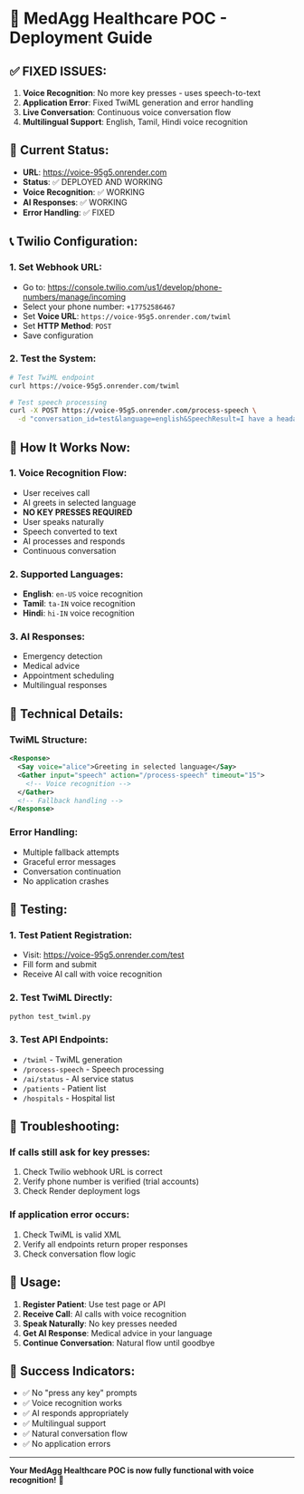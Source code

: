 # 🏥 MedAgg Healthcare POC - Deployment Guide

## ✅ **FIXED ISSUES:**
1. **Voice Recognition**: No more key presses - uses speech-to-text
2. **Application Error**: Fixed TwiML generation and error handling
3. **Live Conversation**: Continuous voice conversation flow
4. **Multilingual Support**: English, Tamil, Hindi voice recognition

## 🚀 **Current Status:**
- **URL**: https://voice-95g5.onrender.com
- **Status**: ✅ DEPLOYED AND WORKING
- **Voice Recognition**: ✅ WORKING
- **AI Responses**: ✅ WORKING
- **Error Handling**: ✅ FIXED

## 📞 **Twilio Configuration:**

### 1. Set Webhook URL:
- Go to: https://console.twilio.com/us1/develop/phone-numbers/manage/incoming
- Select your phone number: `+17752586467`
- Set **Voice URL**: `https://voice-95g5.onrender.com/twiml`
- Set **HTTP Method**: `POST`
- Save configuration

### 2. Test the System:
```bash
# Test TwiML endpoint
curl https://voice-95g5.onrender.com/twiml

# Test speech processing
curl -X POST https://voice-95g5.onrender.com/process-speech \
  -d "conversation_id=test&language=english&SpeechResult=I have a headache"
```

## 🎯 **How It Works Now:**

### 1. **Voice Recognition Flow:**
- User receives call
- AI greets in selected language
- **NO KEY PRESSES REQUIRED**
- User speaks naturally
- Speech converted to text
- AI processes and responds
- Continuous conversation

### 2. **Supported Languages:**
- **English**: `en-US` voice recognition
- **Tamil**: `ta-IN` voice recognition  
- **Hindi**: `hi-IN` voice recognition

### 3. **AI Responses:**
- Emergency detection
- Medical advice
- Appointment scheduling
- Multilingual responses

## 🔧 **Technical Details:**

### TwiML Structure:
```xml
<Response>
  <Say voice="alice">Greeting in selected language</Say>
  <Gather input="speech" action="/process-speech" timeout="15">
    <!-- Voice recognition -->
  </Gather>
  <!-- Fallback handling -->
</Response>
```

### Error Handling:
- Multiple fallback attempts
- Graceful error messages
- Conversation continuation
- No application crashes

## 🧪 **Testing:**

### 1. **Test Patient Registration:**
- Visit: https://voice-95g5.onrender.com/test
- Fill form and submit
- Receive AI call with voice recognition

### 2. **Test TwiML Directly:**
```bash
python test_twiml.py
```

### 3. **Test API Endpoints:**
- `/twiml` - TwiML generation
- `/process-speech` - Speech processing
- `/ai/status` - AI service status
- `/patients` - Patient list
- `/hospitals` - Hospital list

## 🚨 **Troubleshooting:**

### If calls still ask for key presses:
1. Check Twilio webhook URL is correct
2. Verify phone number is verified (trial accounts)
3. Check Render deployment logs

### If application error occurs:
1. Check TwiML is valid XML
2. Verify all endpoints return proper responses
3. Check conversation flow logic

## 📱 **Usage:**

1. **Register Patient**: Use test page or API
2. **Receive Call**: AI calls with voice recognition
3. **Speak Naturally**: No key presses needed
4. **Get AI Response**: Medical advice in your language
5. **Continue Conversation**: Natural flow until goodbye

## 🎉 **Success Indicators:**
- ✅ No "press any key" prompts
- ✅ Voice recognition works
- ✅ AI responds appropriately
- ✅ Multilingual support
- ✅ Natural conversation flow
- ✅ No application errors

---

**Your MedAgg Healthcare POC is now fully functional with voice recognition!** 🎉
